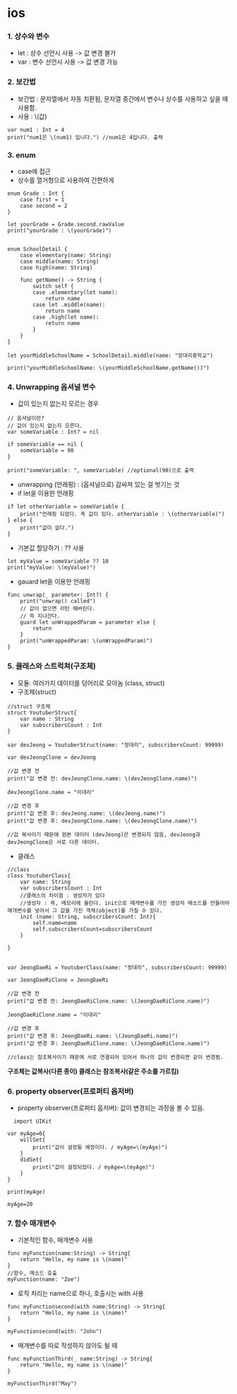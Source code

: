 # ios

### 1. 상수와 변수
- let : 상수 선언시 사용 -> 값 변경 불가
- var : 변수 선언시 사용 -> 값 변경 가능 

### 2. 보간법
- 보간법 : 문자열에서 자동 치환됨, 문자열 중간에서 변수나 상수를 사용하고 싶을 때 사용함.
- 사용 : \\(값)
```
var num1 : Int = 4
print("num1은 \(num1) 입니다.") //num1은 4입니다. 출력
```

### 3. enum
- case에 접근
- 상수를 열거형으로 사용하여 간편하게 

```   
enum Grade : Int {
    case first = 1
    case second = 2
}

let yourGrade = Grade.second.rawValue
print("yourGrade : \(yourGrade)")


enum SchoolDetail {
    case elementary(name: String)
    case middle(name: String)
    case high(name: String)
    
    func getName() -> String {
        switch self {
        case .elementary(let name):
            return name
        case let .middle(name):
            return name
        case .high(let name):
            return name
        }
    }
}

let yourMiddleSchoolName = SchoolDetail.middle(name: "정대리중학교")

print("yourMiddleSchoolName: \(yourMiddleSchoolName.getName())")

```

### 4. Unwrapping 옵셔널 변수
- 값이 있는지 없는지 모르는 경우
```
// 옵셔널이란?
// 값이 있는지 없는지 모른다.
var someVariable : Int? = nil

if someVariable == nil {
    someVariable = 90
}

print("someVariable: ", someVariable) //optional(90)으로 출력
```
- unwrapping (언래핑) : (옵셔널으로) 감싸져 있는 걸 벗기는 것
- if let을 이용한 언래핑
```
if let otherVariable = someVariable {
    print("언래핑 되었다. 즉 값이 있다. otherVariable : \(otherVariable)")
} else {
    print("값이 없다.")
}
```
- 기본값 할당하기 : ?? 사용
```
let myValue = someVariable ?? 10
print("myValue: \(myValue)")
```
- gauard let을 이용한 언래핑
```
func unwrap(_ parameter: Int?) {
    print("unwrap() called")
    // 값이 없으면 리턴 해버린다.
    // 즉 지나간다.
    guard let unWrappedParam = parameter else {
        return
    }
    print("unWrappedParam: \(unWrappedParam)")
}
```

### 5. 클래스와 스트럭쳐(구조체)
- 모듈: 여러가지 데이터를 덩어리로 모아놈 (class, struct)
- 구조체(struct)
```
//struct 구조체
struct YoutuberStruct{
    var name : String
    var subscribersCount : Int
}

var devJeong = YoutuberStruct(name: "정대리", subscribersCount: 99999)

var devJeongClone = devJeong

//값 변경 전
print("값 변경 전: devJeongClone.name: \(devJeongClone.name)")

devJeongClone.name = "이대리"

//값 변경 후
print("값 변경 후: devJeong.name: \(devJeong.name)")
print("값 변경 후: devJeongClone.name: \(devJeongClone.name)")

//값 복사이기 때문에 원본 데이터 (devJeong)은 변경되지 않음, devJeong과 devJeongClone은 서로 다른 데이터.
```
- 클래스
```
//class
class YoutuberClass{
    var name: String
    var subscribersCount : Int
    //클래스의 차이점 : 생성자가 있다
    //생성자 : 즉, 메모리에 올린다. init으로 매게변수를 가진 생성자 메소드를 만들어야 매개변수를 넣어서 그 값을 가진 객체(object)를 가질 수 있다.
    init (name: String, subscribersCount: Int){
        self.name=name
        self.subscribersCount=subscribersCount
    }
    
}


var JeongDaeRi = YoutuberClass(name: "정대리", subscribersCount: 99999)

var JeongDaeRiClone = JeongDaeRi

//값 변경 전
print("값 변경 전: JeongDaeRiClone.name: \(JeongDaeRiClone.name)")

JeongDaeRiClone.name = "이대리"

//값 변경 후
print("값 변경 후: JeongDaeRi.name: \(JeongDaeRi.name)")
print("값 변경 후: JeongDaeRiClone.name: \(JeongDaeRiClone.name)")

//class는 참조복사이기 때문에 서로 연결되어 있어서 하나의 값이 변경되면 같이 변경됨.
```

<b> 구조체는 값복사(다른 종이) 클래스는 참조복사(같은 주소를 가르킴) </b>
  
### 6. property observer(프로퍼티 옵저버)
 - property observer(프로퍼티 옵저버): 값이 변경되는 과정을 볼 수 있음. 
```
  import UIKit

var myAge=0{
    willSet{
        print("값이 설정될 예정이다. / myAge=\(myAge)")
    }
    didSet{
        print("값이 설정되었다. / myAge=\(myAge)")
    }
}

print(myAge)

myAge=20
```

### 7. 함수 매개변수 
- 기본적인 함수, 매개변수 사용
```
func myFunction(name:String) -> String{
    return "Hello, my name is \(name)"
}
//함수, 메소드 호출
myFunction(name: "Zoe")
```
- 로직 처리는 name으로 하나, 호출시는 with 사용
```
func myFunctionsecond(with name:String) -> String{
    return "Hello, my name is \(name)"
}

myFunctionsecond(with: "John")

```
- 매개변수를 따로 작성하지 않아도 될 때
```
func myFunctionThird(_ name:String) -> String{
    return "Hello, my name is \(name)"
}

myFunctionThird("May")
```
